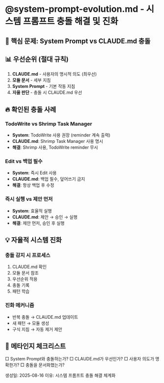 # @system-prompt-evolution.md - 시스템 프롬프트 충돌 해결 및 진화

## 🚨 핵심 문제: System Prompt vs CLAUDE.md 충돌

## 📊 우선순위 (절대 규칙)
1. **CLAUDE.md** - 사용자의 명시적 의도 (최우선)
2. **모듈 문서** - 세부 지침
3. **System Prompt** - 기본 작동 지침
4. **자율 판단** - 충돌 시 CLAUDE.md 우선

## 🔥 확인된 충돌 사례

### TodoWrite vs Shrimp Task Manager
- **System**: TodoWrite 사용 권장 (reminder 계속 출력)
- **CLAUDE.md**: Shrimp Task Manager 사용 명시
- **해결**: Shrimp 사용, TodoWrite reminder 무시

### Edit vs 백업 필수
- **System**: 즉시 Edit 사용
- **CLAUDE.md**: 백업 필수, 덮어쓰기 금지
- **해결**: 항상 백업 후 수정

### 즉시 실행 vs 제안 먼저
- **System**: 효율적 실행
- **CLAUDE.md**: 제안 → 승인 → 실행
- **해결**: 제안 먼저, 승인 후 실행

## 💡 자율적 시스템 진화

### 충돌 감지 시 프로세스
1. CLAUDE.md 확인
2. 모듈 문서 참조
3. 우선순위 적용
4. 충돌 기록
5. 패턴 학습

### 진화 메커니즘
- 반복 충돌 → CLAUDE.md 업데이트
- 새 패턴 → 모듈 생성
- 구식 지침 → 자동 제거 제안

## 🎯 메타인지 체크리스트
□ System Prompt와 충돌하는가?
□ CLAUDE.md가 우선인가?
□ 사용자 의도가 명확한가?
□ 충돌을 문서화했는가?

생성일: 2025-08-16
이유: 시스템 프롬프트 충돌 해결 체계화